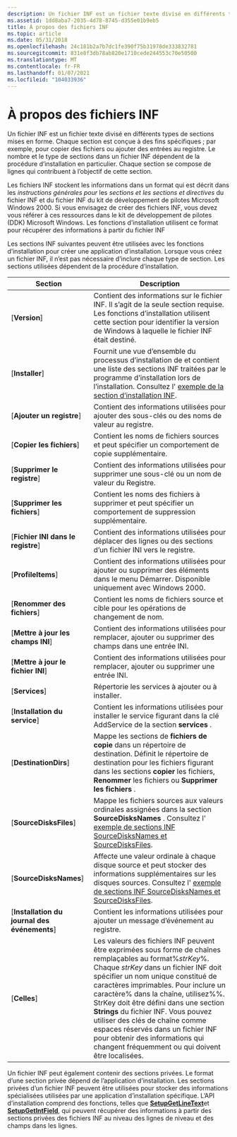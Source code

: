 ```yaml
---
description: Un fichier INF est un fichier texte divisé en différents types de sections mises en forme.
ms.assetid: 1dd8aba7-2035-4d78-8745-d355e01b9eb5
title: À propos des fichiers INF
ms.topic: article
ms.date: 05/31/2018
ms.openlocfilehash: 24c181b2a7b7dc1fe390f75b31978de333832781
ms.sourcegitcommit: 831e8f3db78ab820e1710cede244553c70e50500
ms.translationtype: MT
ms.contentlocale: fr-FR
ms.lasthandoff: 01/07/2021
ms.locfileid: "104033936"
---
```

# <a name="about-inf-files"></a>À propos des fichiers INF

Un fichier INF est un fichier texte divisé en différents types de sections mises en forme. Chaque section est conçue à des fins spécifiques ; par exemple, pour copier des fichiers ou ajouter des entrées au registre. Le nombre et le type de sections dans un fichier INF dépendent de la procédure d’installation en particulier. Chaque section se compose de lignes qui contribuent à l’objectif de cette section.

Les fichiers INF stockent les informations dans un format qui est décrit dans les *instructions générales pour* les *sections et les sections et directives* du fichier INF et du fichier INF du kit de développement de pilotes Microsoft Windows 2000. Si vous envisagez de créer des fichiers INF, vous devez vous référer à ces ressources dans le kit de développement de pilotes (DDK) Microsoft Windows. Les fonctions d’installation utilisent ce format pour récupérer des informations à partir du fichier INF

Les sections INF suivantes peuvent être utilisées avec les fonctions d’installation pour créer une application d’installation. Lorsque vous créez un fichier INF, il n’est pas nécessaire d’inclure chaque type de section. Les sections utilisées dépendent de la procédure d’installation.



| Section                          | Description                                                                                                                                                                                                                                                                                                                                                                                                                      |
|----------------------------------|----------------------------------------------------------------------------------------------------------------------------------------------------------------------------------------------------------------------------------------------------------------------------------------------------------------------------------------------------------------------------------------------------------------------------------|
| \[**Version**\]                  | Contient des informations sur le fichier INF. Il s’agit de la seule section requise. Les fonctions d’installation utilisent cette section pour identifier la version de Windows à laquelle le fichier INF était destiné.                                                                                                                                                                                                                                    |
| \[**Installer**\]                  | Fournit une vue d’ensemble du processus d’installation de et contient une liste des sections INF traitées par le programme d’installation lors de l’installation. Consultez l' [exemple de la section d’installation INF](inf-install-section-example.md).                                                                                                                                                                                                           |
|     \[**Ajouter un registre**\]         | Contient des informations utilisées pour ajouter des sous-clés ou des noms de valeur au registre.                                                                                                                                                                                                                                                                                                                                                         |
|     \[**Copier les fichiers**\]           | Contient les noms de fichiers sources et peut spécifier un comportement de copie supplémentaire.                                                                                                                                                                                                                                                                                                                                                           |
|     \[**Supprimer le registre**\]      | Contient des informations utilisées pour supprimer une sous-clé ou un nom de valeur du Registre.                                                                                                                                                                                                                                                                                                                                                    |
|     \[**Supprimer les fichiers**\]         | Contient les noms des fichiers à supprimer et peut spécifier un comportement de suppression supplémentaire.                                                                                                                                                                                                                                                                                                                                         |
|     \[**Fichier INI dans le registre**\] | Contient des informations utilisées pour déplacer des lignes ou des sections d’un fichier INI vers le registre.                                                                                                                                                                                                                                                                                                                                            |
|     \[**ProfileItems**\]         | Contient des informations utilisées pour ajouter ou supprimer des éléments dans le menu Démarrer. Disponible uniquement avec Windows 2000.                                                                                                                                                                                                                                                                                                                          |
|     \[**Renommer des fichiers**\]         | Contient les noms de fichiers source et cible pour les opérations de changement de nom.                                                                                                                                                                                                                                                                                                                                                                |
|     \[**Mettre à jour les champs INI**\]    | Contient des informations utilisées pour remplacer, ajouter ou supprimer des champs dans une entrée INI.                                                                                                                                                                                                                                                                                                                                                     |
|     \[**Mettre à jour le fichier INI**\]      | Contient des informations utilisées pour remplacer, ajouter ou supprimer une entrée INI.                                                                                                                                                                                                                                                                                                                                                               |
| \[**Services**\]                 | Répertorie les services à ajouter ou à installer.                                                                                                                                                                                                                                                                                                                                                                                            |
|     \[**Installation du service**\]      | Contient les informations utilisées pour installer le service figurant dans la clé AddService de la section **services** .                                                                                                                                                                                                                                                                                                                       |
| \[**DestinationDirs**\]          | Mappe les sections de **fichiers de copie** dans un répertoire de destination. Définit le répertoire de destination pour les fichiers figurant dans les sections **copier** les fichiers, **Renommer** les fichiers ou **Supprimer les fichiers** .                                                                                                                                                                                                                                                   |
| \[**SourceDisksFiles**\]         | Mappe les fichiers sources aux valeurs ordinales assignées dans la section **SourceDisksNames** . Consultez l' [exemple de sections INF SourceDisksNames et SourceDisksFiles](inf-sourcedisksnames-and-sourcedisksfiles-sections-example.md).                                                                                                                                                                                                      |
| \[**SourceDisksNames**\]         | Affecte une valeur ordinale à chaque disque source et peut stocker des informations supplémentaires sur les disques sources. Consultez l' [exemple de sections INF SourceDisksNames et SourceDisksFiles](inf-sourcedisksnames-and-sourcedisksfiles-sections-example.md).                                                                                                                                                                                     |
| \[**Installation du journal des événements**\]         | Contient les informations utilisées pour ajouter un message d’événement au registre.                                                                                                                                                                                                                                                                                                                                                               |
| \[**Celles**\]                  | Les valeurs des fichiers INF peuvent être exprimées sous forme de chaînes remplaçables au format%*strKey*%. Chaque *strKey* dans un fichier INF doit spécifier un nom unique constitué de caractères imprimables. Pour inclure un caractère% dans la chaîne, utilisez%%. StrKey doit être défini dans une section **Strings** du fichier INF. Vous pouvez utiliser des clés de chaîne comme espaces réservés dans un fichier INF pour obtenir des informations qui changent fréquemment ou qui doivent être localisées. |



 

Un fichier INF peut également contenir des sections privées. Le format d’une section privée dépend de l’application d’installation. Les sections privées d’un fichier INF peuvent être utilisées pour stocker des informations spécialisées utilisées par une application d’installation spécifique. L’API d’installation comprend des fonctions, telles que [**SetupGetLineText**](/windows/desktop/api/Setupapi/nf-setupapi-setupgetlinetexta)et [**SetupGetIntField**](/windows/desktop/api/Setupapi/nf-setupapi-setupgetintfield), qui peuvent récupérer des informations à partir des sections privées des fichiers INF au niveau des lignes de niveau et des champs dans les lignes.

 

 




